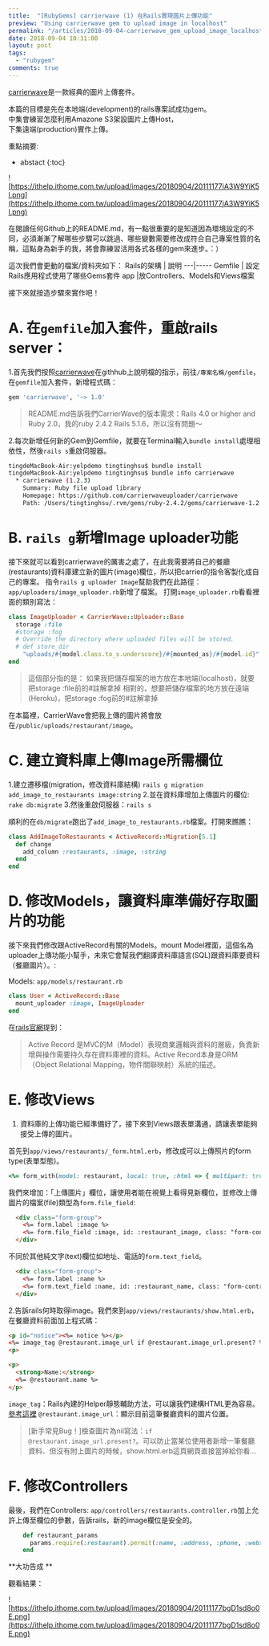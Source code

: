 ```yaml
---
title:  "[RubyGems] carrierwave (1) 在Rails實現圖片上傳功能"
preview: "Using carrierwave gem to upload image in localhost"
permalink: "/articles/2018-09-04-carrierwave_gem_upload_image_localhost_ruby_on_rails"
date: 2018-09-04 10:31:00
layout: post
tags: 
  - "rubygem"
comments: true
---
```


[carrierwave](https://github.com/carrierwaveuploader/carrierwave)是一款經典的圖片上傳套件。

本篇的目標是先在本地端(development)的rails專案試成功gem。  
中集會練習怎麼利用Amazone S3架設圖片上傳Host，  
下集遠端(production)實作上傳。

<!-- more -->

重點摘要:
* abstact
{:toc}

![https://ithelp.ithome.com.tw/upload/images/20180904/20111177jA3W9YiK5l.png](https://ithelp.ithome.com.tw/upload/images/20180904/20111177jA3W9YiK5l.png)

在閱讀任何Github上的README.md，有一點很重要的是知道因為環境設定的不同，必須漸漸了解哪些步驟可以跳過、哪些變數需要修改成符合自己專案性質的名稱，這點身為新手的我，將會靠練習活用各式各樣的gem來進步。：）

這次我們會更動的檔案/資料夾如下：
Rails的架構 | 說明
---|-----
Gemfile | 設定Rails應用程式使用了哪些Gems套件
app |放Controllers、Models和Views檔案

接下來就按造步驟來實作吧！

# A. 在`gemfile`加入套件，重啟rails server：

1.首先我們按照[carrierwave](https://github.com/carrierwaveuploader/carrierwave)在githhub上說明檔的指示，前往`/專案名稱/gemfile`，在`gemfile`加入套件，新增程式碼：

```ruby
gem 'carrierwave', '~> 1.0'
```

> README.md告訴我們CarrierWave的版本需求：Rails 4.0 or higher and Ruby 2.0，我的ruby 2.4.2 Rails 5.1.6，所以沒有問題～

2.每次新增任何新的Gem到Gemfile，就要在Terminal輸入`bundle install`處理相依性，然後`rails s`重啟伺服器。

```bash
tingdeMacBook-Air:yelpdemo tingtinghsu$ bundle install
tingdeMacBook-Air:yelpdemo tingtinghsu$ bundle info carrierwave
  * carrierwave (1.2.3)
    Summary: Ruby file upload library
    Homepage: https://github.com/carrierwaveuploader/carrierwave
    Path: /Users/tingtinghsu/.rvm/gems/ruby-2.4.2/gems/carrierwave-1.2.3
```

# B. `rails g`新增Image uploader功能

接下來就可以看到carrierwave的厲害之處了，在此我需要將自己的餐廳(restaurants)資料庫建立新的圖片(image)欄位，所以把carrier的指令客製化成自己的專案。
指令`rails g uploader Image`幫助我們在此路徑：`app/uploaders/image_uploader.rb`新增了檔案。
打開`image_uploader.rb`看看裡面的類別寫法：

```ruby
class ImageUploader < CarrierWave::Uploader::Base
  storage :file
  #storage :fog
  # Override the directory where uploaded files will be stored.
  # def store_dir
    "uploads/#{model.class.to_s.underscore}/#{mounted_as}/#{model.id}"
end
```

> 這個部分指的是：
如果我把儲存檔案的地方放在本地端(localhost)，就要把storage :file前的#註解拿掉
相對的，想要把儲存檔案的地方放在遠端(Heroku)，把storage :fog前的#註解拿掉

在本篇裡，CarrierWave會把我上傳的圖片將會放在`/public/uploads/restaurant/image`。

# C. 建立資料庫上傳Image所需欄位

1.建立遷移檔(migration，修改資料庫結構)
`rails g migration add_image_to_restaurants image:string`
2.並在資料庫增加上傳圖片的欄位:
`rake db:migrate`
3.然後重啟伺服器：`rails s`

順利的在`db/migrate`跑出了`add_image_to_restaurants.rb`檔案。打開來瞧瞧：

```ruby
class AddImageToRestaurants < ActiveRecord::Migration[5.1]
  def change
    add_column :restaurants, :image, :string
  end
end
```

# D. 修改Models，讓資料庫準備好存取圖片的功能

接下來我們修改跟ActiveRecord有關的Models。mount Model裡面，這個名為uploader上傳功能小幫手，未來它會幫我們翻譯資料庫語言(SQL)跟資料庫要資料（餐廳圖片）。:

Models: `app/models/restaurant.rb`

```ruby
class User < ActiveRecord::Base
  mount_uploader :image, ImageUploader
end
```

在[rails官網](https://rails.ruby.tw/active_record_basics.html)提到：
> Active Record 是MVC的M（Model）表現商業邏輯與資料的層級，負責新增與操作需要持久存在資料庫裡的資料。Active Record本身是ORM（Object Relational Mapping，物件關聯映射）系統的描述。

# E. 修改Views

1. 資料庫的上傳功能已經準備好了，接下來到Views跟表單溝通，請讓表單能夠接受上傳的圖片。

首先到`app/views/restaurants/_form.html.erb`，修改成可以上傳照片的form type(表單型態)。

```ruby
<%= form_with(model: restaurant, local: true, :html => { multipart: true }) do |form| %>
```

我們來增加：「上傳圖片」欄位，讓使用者能在視覺上看得見新欄位，並修改上傳圖片的檔案(file)類型為`form.file_field`:

```html
  <div class="form-group">
    <%= form.label :image %>
    <%= form.file_field :image, id: :restaurant_image, class: "form-control" %>
  </div>
```

不同於其他純文字(text)欄位如地址、電話的`form.text_field`。

```html
  <div class="form-group">
    <%= form.label :name %>
    <%= form.text_field :name, id: :restaurant_name, class: "form-control" %>
  </div>
```

2.告訴rails何時取得image。我們來到`app/views/restaurants/show.html.erb`，在餐廳資料前面加上程式碼：

```html
<p id="notice"><%= notice %></p>
<%= image_tag @restaurant.image_url if @restaurant.image_url.present? %>
<p>
```

```html
<p>
  <strong>Name:</strong>
  <%= @restaurant.name %>
</p>
```

`image_tag`：Rails內建的Helper靜態輔助方法，可以讓我們建構HTML更為容易。[參考這裡](https://ihower.tw/rails/actionview-helpers.html)
`@restaurant.image_url`：顯示目前這筆餐廳資料的圖片位置。

> [新手常見Bug！]檢查圖片為nil寫法：`if @restaurant.image_url.present?`。可以防止當某位使用者新增一筆餐廳資料、但沒有附上圖片的時候，show.html.erb這頁網頁直接當掉給你看...

# F. 修改Controllers

最後，我們在Controllers: `app/controllers/restaurants.controller.rb`加上允許上傳至欄位的參數，告訴rails，新的image欄位是安全的。

```ruby
    def restaurant_params
      params.require(:restaurant).permit(:name, :address, :phone, :website, :image)
    end
```

**大功告成 **

觀看結果：
  
![https://ithelp.ithome.com.tw/upload/images/20180904/20111177bgD1sd8o0E.png](https://ithelp.ithome.com.tw/upload/images/20180904/20111177bgD1sd8o0E.png)  
  